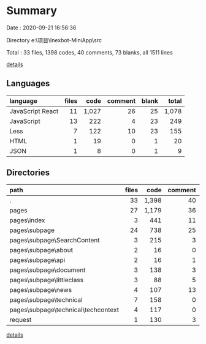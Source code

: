 # Summary

Date : 2020-09-21 16:56:36

Directory e:\项目\Inexbot-MiniApp\src

Total : 33 files,  1398 codes, 40 comments, 73 blanks, all 1511 lines

[details](details.md)

## Languages
| language | files | code | comment | blank | total |
| :--- | ---: | ---: | ---: | ---: | ---: |
| JavaScript React | 11 | 1,027 | 26 | 25 | 1,078 |
| JavaScript | 13 | 222 | 4 | 23 | 249 |
| Less | 7 | 122 | 10 | 23 | 155 |
| HTML | 1 | 19 | 0 | 1 | 20 |
| JSON | 1 | 8 | 0 | 1 | 9 |

## Directories
| path | files | code | comment | blank | total |
| :--- | ---: | ---: | ---: | ---: | ---: |
| . | 33 | 1,398 | 40 | 73 | 1,511 |
| pages | 27 | 1,179 | 36 | 56 | 1,271 |
| pages\index | 3 | 441 | 11 | 16 | 468 |
| pages\subpage | 24 | 738 | 25 | 40 | 803 |
| pages\subpage\SearchContent | 3 | 215 | 3 | 3 | 221 |
| pages\subpage\about | 2 | 16 | 0 | 3 | 19 |
| pages\subpage\api | 2 | 16 | 1 | 3 | 20 |
| pages\subpage\document | 3 | 138 | 3 | 4 | 145 |
| pages\subpage\littleclass | 3 | 88 | 5 | 8 | 101 |
| pages\subpage\news | 4 | 107 | 13 | 9 | 129 |
| pages\subpage\technical | 7 | 158 | 0 | 10 | 168 |
| pages\subpage\technical\techcontext | 4 | 117 | 0 | 6 | 123 |
| request | 1 | 130 | 3 | 6 | 139 |

[details](details.md)